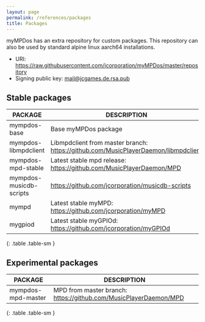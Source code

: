 ```yaml
---
layout: page
permalink: /references/packages
title: Packages
---
```


myMPDos has an extra repository for custom packages. This repository can also be used by standard alpine linux aarch64 installations.

- URI: https://raw.githubusercontent.com/jcorporation/myMPDos/master/repository
- Signing public key: [mail@jcgames.de.rsa.pub](https://github.com/jcorporation/myMPDos/blob/master/mympdos/build/mympdos-base/mympdos-base/fs/etc/apk/keys/mail%40jcgames.de.rsa.pub)

## Stable packages

| PACKAGE | DESCRIPTION |
| ------- | ----------- |
| mympdos-base | Base myMPDos package |
| mympdos-libmpdclient | Libmpdclient from master branch: https://github.com/MusicPlayerDaemon/libmpdclient |
| mympdos-mpd-stable | Latest stable mpd release: https://github.com/MusicPlayerDaemon/MPD |
| mympdos-musicdb-scripts | https://github.com/jcorporation/musicdb-scripts |
| mympd | Latest stable myMPD: https://github.com/jcorporation/myMPD |
| mygpiod | Latest stable myGPIOd: https://github.com/jcorporation/myGPIOd |
{: .table .table-sm }

## Experimental packages

| PACKAGE | DESCRIPTION |
| ------- | ----------- |
| mympdos-mpd-master | MPD from master branch: https://github.com/MusicPlayerDaemon/MPD |
{: .table .table-sm }

